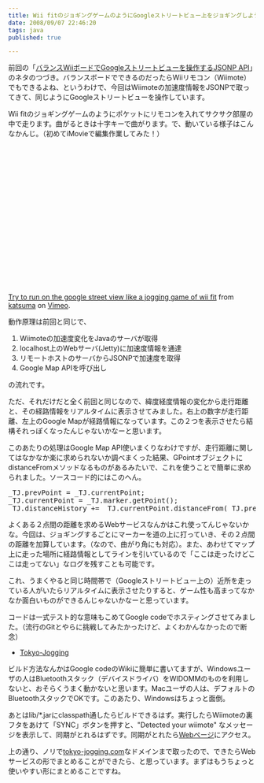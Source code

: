```yaml
---
title: Wii fitのジョギングゲームのようにGoogleストリートビュー上をジョギングしよう
date: 2008/09/07 22:46:20
tags: java
published: true

---
```


<p>前回の「<a href="http://blog.katsuma.tv/2008/08/balance_wii_board_google_street_view_jsonp_api.html">バランスWiiボードでGoogleストリートビューを操作するJSONP API</a>」のネタのつづき。バランスボードでできるのだったらWiiリモコン（Wiimote）でもできるよね、というわけで、今回はWiimoteの加速度情報をJSONPで取ってきて、同じようにGoogleストリートビューを操作しています。</p>

<p>Wii fitのジョギングゲームのようにポケットにリモコンを入れてサクサク部屋の中で走ります。曲がるときは十字キーで曲がります。で、動いている様子はこんなかんじ。（初めてiMovieで編集作業してみた！）</p>

<p>
<object width="400" height="300">	<param name="allowfullscreen" value="true" />	<param name="allowscriptaccess" value="always" />	<param name="movie" value="http://vimeo.com/moogaloop.swf?clip_id=1683367&amp;server=vimeo.com&amp;show_title=1&amp;show_byline=1&amp;show_portrait=0&amp;color=&amp;fullscreen=1" />	<embed src="http://vimeo.com/moogaloop.swf?clip_id=1683367&amp;server=vimeo.com&amp;show_title=1&amp;show_byline=1&amp;show_portrait=0&amp;color=&amp;fullscreen=1" type="application/x-shockwave-flash" allowfullscreen="true" allowscriptaccess="always" width="400" height="300"></embed></object><br /><a href="http://vimeo.com/1683367?pg=embed&amp;sec=1683367">Try to run on the google street view like a jogging game of wii fit</a> from <a href="http://vimeo.com/katsuma?pg=embed&amp;sec=1683367">katsuma</a> on <a href="http://vimeo.com?pg=embed&amp;sec=1683367">Vimeo</a>.
</p>

<p>動作原理は前回と同じで、</p>

<p><ol>
<li>Wiimoteの加速度変化をJavaのサーバが取得</li>
<li>localhost上のWebサーバ(Jetty)に加速度情報を通達</li>
<li>リモートホストのサーバからJSONPで加速度を取得</li>
<li>Google Map APIを呼び出し</li>
</ol></p>

<p>の流れです。</p>

<p>ただ、それだけだと全く前回と同じなので、緯度経度情報の変化から走行距離と、その経路情報をリアルタイムに表示させてみました。右上の数字が走行距離、左上のGoogle Mapが経路情報になっています。この２つを表示させたら結構それっぽくなったんじゃないかなーと思います。</p>

<p>このあたりの処理はGoogle Map API使いまくりなわけですが、走行距離に関してはなかなか楽に求められないか調べまくった結果、GPointオブジェクトにdistanceFromメソッドなるものがあるみたいで、これを使うことで簡単に求められました。ソースコード的にはこのへん。</p>

<p><pre>
_TJ.prevPoint = _TJ.currentPoint;
_TJ.currentPoint = _TJ.marker.getPoint(); 
_TJ.distanceHistory += _TJ.currentPoint.distanceFrom(_TJ.prevPoint) /1000;
</pre></p>

<p>よくある２点間の距離を求めるWebサービスなんかはこれ使ってんじゃないかな。今回は、ジョギングするごとにマーカーを道の上に打っていき、その２点間の距離を加算しています。（なので、曲がり角にも対応）。また、あわせてマップ上に走った場所に経路情報としてラインを引いているので「ここは走ったけどここは走ってない」なログを残すことも可能です。</p>

<p>これ、うまくやると同じ時間帯で（Googleストリートビュー上の）近所を走っている人がいたらリアルタイムに表示させたりすると、ゲーム性も高まってなかなか面白いものができるんじゃないかなーと思っています。</p>

<p>コードは一式テスト的な意味もこめてGoogle codeでホスティングさせてみました。（流行のGitとやらに挑戦してみたかったけど、よくわかんなかったので断念）</p>

<p><ul><li><a href="http://code.google.com/p/tokyo-jogging/">Tokyo-Jogging</a></li></ul></p>

<p>ビルド方法なんかはGoogle codeのWikiに簡単に書いてますが、Windowsユーザの人はBluetoothスタック（デバイスドライバ）をWIDOMMのものを利用しないと、おそらくうまく動かないと思います。Macユーザの人は、デフォルトのBluetoothスタックでOKです。このあたり、Windowsはちょっと面倒。</p>

<p>あとはlib/*.jarにclasspath通したらビルドできるはず。実行したらWiimoteの裏フタをあけて「SYNC」ボタンを押すと、"Detected your wiimote" なメッセージを表示して、同期がとれるはずです。同期がとれたら<a href="http://www.tokyo-jogging.com/start/">Webページ</a>にアクセス。</p>

<p>上の通り、ノリで<a href="http://www.tokyo-jogging.com/">tokyo-jogging.com</a>なドメインまで取ったので、できたらWebサービスの形でまとめることができたら、と思っています。まずはもうちょっと使いやすい形にまとめることですね。</p>


